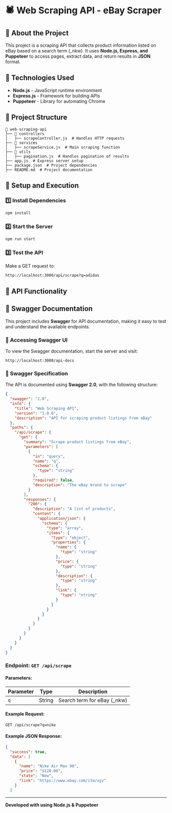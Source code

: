 # 🕷️ Web Scraping API - eBay Scraper

## 📌 About the Project

This project is a scraping API that collects product information listed on eBay based on a search term (\_nkw). It uses **Node.js, Express, and Puppeteer** to access pages, extract data, and return results in **JSON** format.

## 🚀 Technologies Used

- **Node.js** - JavaScript runtime environment
- **Express.js** - Framework for building APIs
- **Puppeteer** - Library for automating Chrome

## 📂 Project Structure

```
📂 web-scraping-api
├── 📂 controllers
│   ├── scrapeController.js  # Handles HTTP requests
├── 📂 services
│   ├── scrapeService.js  # Main scraping function
├── 📂 utils
│   ├── pagination.js  # Handles pagination of results
├── app.js  # Express server setup
├── package.json  # Project dependencies
├── README.md  # Project documentation
```

## 🔧 Setup and Execution

### 1️⃣ Install Dependencies

```sh
npm install
```

### 2️⃣ Start the Server

```sh
npm run start
```

### 3️⃣ Test the API

Make a GET request to:

```sh
http://localhost:3000/api/scrape?q=adidas
```

## 📌 API Functionality

## 📖 Swagger Documentation
This project includes **Swagger** for API documentation, making it easy to test and understand the available endpoints.

### 📌 Accessing Swagger UI
To view the Swagger documentation, start the server and visit:
```
http://localhost:3000/api-docs
```

### 📜 Swagger Specification
The API is documented using **Swagger 2.0**, with the following structure:
```json
{
  "swagger": "2.0",
  "info": {
    "title": "Web Scraping API",
    "version": "1.0.0",
    "description": "API for scraping product listings from eBay"
  },
  "paths": {
    "/api/scrape": {
      "get": {
        "summary": "Scrape product listings from eBay",
        "parameters": [
          {
            "in": "query",
            "name": "q",
            "schema": {
              "type": "string"
            },
            "required": false,
            "description": "The eBay brand to scrape"
          }
        ],
        "responses": {
          "200": {
            "description": "A list of products",
            "content": {
              "application/json": {
                "schema": {
                  "type": "array",
                  "items": {
                    "type": "object",
                    "properties": {
                      "name": {
                        "type": "string"
                      },
                      "price": {
                        "type": "string"
                      },
                      "description": {
                        "type": "string"
                      },
                      "link": {
                        "type": "string"
                      }
                    }
                  }
                }
              }
            }
          }
        }
      }
    }
  }
}
```

### Endpoint: `GET /api/scrape`

#### Parameters:

| Parameter | Type   | Description                  |
| --------- | ------ | ---------------------------- |
| `q`       | String | Search term for eBay (\_nkw) |

#### Example Request:

```
GET /api/scrape?q=nike
```

#### Example JSON Response:

```json
{
  "success": true,
  "data": [
    {
      "name": "Nike Air Max 90",
      "price": "$120.00",
      "state": "New",
      "link": "https://www.ebay.com/itm/xyz"
    }
  ]
```
---

**Developed with using Node.js & Puppeteer**

